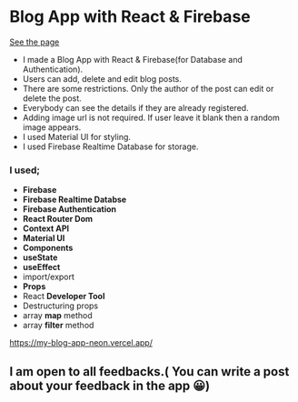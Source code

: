 # Blog App with React & Firebase

[See the page](https://boolean-blog.vercel.app/)

* I made a Blog App with React & Firebase(for Database and Authentication).
* Users can add, delete and edit blog posts.
* There are some restrictions. Only the author of the post can edit or delete the post.
* Everybody can see the details if they are already registered.
* Adding image url is not required. If user leave it blank then a random image appears.
* I used Material UI for styling.
* I used Firebase Realtime Database for storage.

### I used;
  - <b>Firebase</b>
  - <b>Firebase Realtime Databse</b>
  - <b>Firebase Authentication</b>
  - <b>React Router Dom</b>
  - <b>Context API</b>
  - <b>Material UI</b>
  - <b>Components</b>
  - <b>useState</b>
  - <b>useEffect</b>
  - import/export
  - <b>Props</b>
  - React <b>Developer Tool</b>
  - Destructuring props
  - array <b>map</b> method
  - array <b>filter</b> method
  
https://my-blog-app-neon.vercel.app/


## I am open to all feedbacks.( You can write a post about your feedback in the app 😀)
